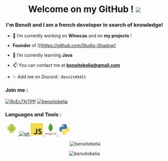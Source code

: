 <h1 align="center">Welcome on my GitHub ! <img src="https://raw.githubusercontent.com/BenoitObelia/BenoitObelia/main/wave.gif" width="30px"></h1>
<h3 align="center">I'm Benoît and I am a french developer in search of knowledge!</h3>

- 🔭 I’m currently working on **Winecas** and on **my projects** !

- **Founder** of ()[https://github.com/Studio-Shadow]

- 🌱 I’m currently learning **Java**

- 📫 You can contact me at **benoitobelia@gmail.com**

- ✨ Add me on Discord : `Benoît#9451`

<h3 align="left">Join me :</h3>
<p align="left">
<a href="https://discord.gg/RvEc7XjTPP" target="blank"><img align="center" src="https://raw.githubusercontent.com/rahuldkjain/github-profile-readme-generator/master/src/images/icons/Social/discord.svg" alt="RvEc7XjTPP" height="30" width="40" /></a>
<a href="https://twitter.com/benoitobelia" target="blank"><img align="center" src="https://raw.githubusercontent.com/rahuldkjain/github-profile-readme-generator/master/src/images/icons/Social/twitter.svg" alt="benoitobelia" height="30" width="40" /></a>
</p>

<h3 align="left">Languages and Tools :</h3>
<p align="left"> <a href="https://developer.android.com" target="_blank"> <img src="https://raw.githubusercontent.com/devicons/devicon/master/icons/android/android-original-wordmark.svg" alt="android" width="40" height="40"/> </a> <a href="https://git-scm.com/" target="_blank"> <img src="https://www.vectorlogo.zone/logos/git-scm/git-scm-icon.svg" alt="git" width="40" height="40"/> </a> <a href="https://developer.mozilla.org/en-US/docs/Web/JavaScript" target="_blank"> <img src="https://raw.githubusercontent.com/devicons/devicon/master/icons/javascript/javascript-original.svg" alt="javascript" width="40" height="40"/> </a> <a href="https://www.mongodb.com/" target="_blank"> <img src="https://raw.githubusercontent.com/devicons/devicon/master/icons/mongodb/mongodb-original-wordmark.svg" alt="mongodb" width="40" height="40"/> </a> <a href="https://www.python.org" target="_blank"> <img src="https://raw.githubusercontent.com/devicons/devicon/master/icons/python/python-original.svg" alt="python" width="40" height="40"/> </a> </p>


<p align="center">&nbsp;<img align="center" src="https://github-readme-stats.vercel.app/api?username=benoitobelia&them=dark&show_icons=true&locale=en" alt="benoitobelia" /></p>

<p align="center"> <img src="https://komarev.com/ghpvc/?username=benoitobelia&label=Profile%20views&color=0e75b6&style=flat" alt="benoitobelia" /> </p>

